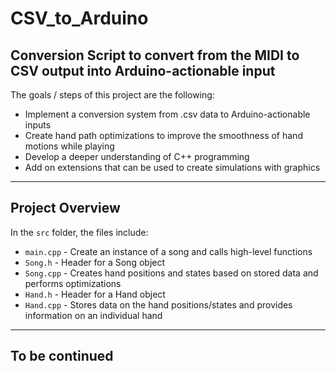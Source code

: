 # CSV_to_Arduino
Conversion Script to convert from the MIDI to CSV output into Arduino-actionable input
---
The goals / steps of this project are the following:
* Implement a conversion system from .csv data to Arduino-actionable inputs
* Create hand path optimizations to improve the smoothness of hand motions while playing
* Develop a deeper understanding of C++ programming
* Add on extensions that can be used to create simulations with graphics

---
## Project Overview

In the `src` folder, the files include:
* `main.cpp` - Create an instance of a song and calls high-level functions
* `Song.h` - Header for a Song object
* `Song.cpp` - Creates hand positions and states based on stored data and performs optimizations
* `Hand.h` - Header for a Hand object
* `Hand.cpp` - Stores data on the hand positions/states and provides information on an individual hand

---
## To be continued
